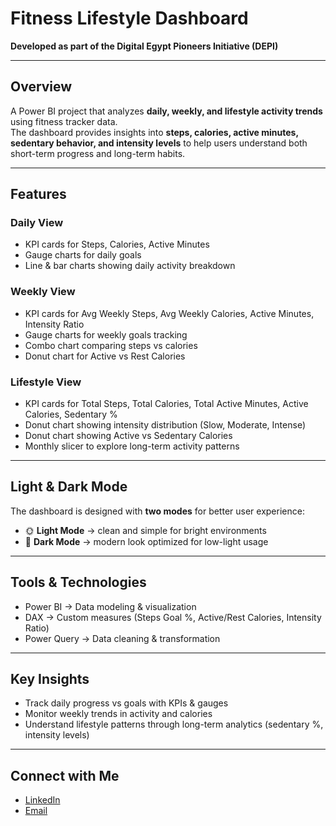 # Fitness Lifestyle Dashboard

**Developed as part of the Digital Egypt Pioneers Initiative (DEPI)**  

---

## Overview
A Power BI project that analyzes **daily, weekly, and lifestyle activity trends** using fitness tracker data.  
The dashboard provides insights into **steps, calories, active minutes, sedentary behavior, and intensity levels** to help users understand both short-term progress and long-term habits.

---

## Features

### Daily View
- KPI cards for Steps, Calories, Active Minutes
- Gauge charts for daily goals
- Line & bar charts showing daily activity breakdown

### Weekly View
- KPI cards for Avg Weekly Steps, Avg Weekly Calories, Active Minutes, Intensity Ratio
- Gauge charts for weekly goals tracking
- Combo chart comparing steps vs calories
- Donut chart for Active vs Rest Calories

### Lifestyle View
- KPI cards for Total Steps, Total Calories, Total Active Minutes, Active Calories, Sedentary %
- Donut chart showing intensity distribution (Slow, Moderate, Intense)
- Donut chart showing Active vs Sedentary Calories
- Monthly slicer to explore long-term activity patterns

---

## Light & Dark Mode
The dashboard is designed with **two modes** for better user experience:  
- 🌞 **Light Mode** → clean and simple for bright environments  
- 🌙 **Dark Mode** → modern look optimized for low-light usage  

---

## Tools & Technologies
- Power BI → Data modeling & visualization  
- DAX → Custom measures (Steps Goal %, Active/Rest Calories, Intensity Ratio)  
- Power Query → Data cleaning & transformation  

---

## Key Insights
- Track daily progress vs goals with KPIs & gauges  
- Monitor weekly trends in activity and calories  
- Understand lifestyle patterns through long-term analytics (sedentary %, intensity levels)  

---

## Connect with Me
- [LinkedIn](www.linkedin.com/in/mohammad-al-mukadam)  
- [Email](mohammad.almukadam@gmail.com)  
